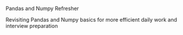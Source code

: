 Pandas and Numpy Refresher

Revisiting Pandas and Numpy basics for more efficient daily work and interview preparation
